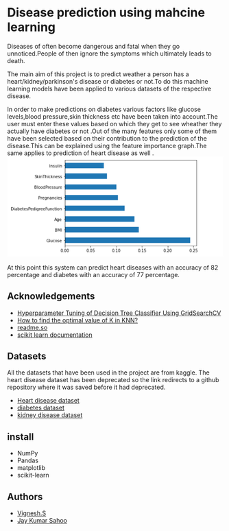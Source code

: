 
# Disease prediction using mahcine learning

Diseases of often become dangerous and fatal when they go unnoticed.People of then ignore the symptoms which ultimately leads to death.

The main aim of this project is to predict weather a person has a heart/kidney/parkinson's disease or diabetes or not.To do this machine learning models have been applied to various 
datasets of the respective disease.

In order to make predictions on diabetes various factors like glucose levels,blood pressure,skin thickness etc have been taken into account.The user must enter these values based on which they get to see wheather they actually have diabetes or not
.Out of the many features only some of them have been selected based on their contribution to the prediction of the disease.This can be explained using the feature importance graph.The same applies to prediction of heart disease as well
.
![](Screenshot%20(611).png)


At this point this system can predict heart diseases with an accuracy of 82 percentage and diabetes with an accuracy of 77 percentage.


## Acknowledgements

 - [Hyperparameter Tuning of Decision Tree Classifier Using GridSearchCV](https://ai.plainenglish.io/hyperparameter-tuning-of-decision-tree-classifier-using-gridsearchcv-2a6ebcaffeda)
 - [How to find the optimal value of K in KNN?](https://towardsdatascience.com/how-to-find-the-optimal-value-of-k-in-knn-35d936e554eb)
 - [readme.so](https://readme.so/editor)
 - [scikit learn documentation](https://scikit-learn.org/stable/)



## Datasets
All the datasets that have been used in the project are from kaggle.
The heart disease dataset has been deprecated so the link redirects to a github repository where it was saved before it had deprecated.
- [Heart disease dataset](https://github.com/krishnaik06/Predicting-Heart-Disease/blob/master/dataset.csv)
- [diabetes dataset](https://www.kaggle.com/mathchi/diabetes-data-set)
- [kidney disease dataset](https://www.kaggle.com/mahmoudlimam/chronic-kidney-disease-clustering-and-prediction/data)

  

## install
- NumPy
- Pandas
- matplotlib
- scikit-learn
## Authors

- [Vignesh.S](https://github.com/vign2020/)
- [Jay Kumar Sahoo](https://github.com/vign2020/)

